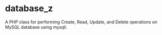 # database_z
A PHP class for performing Create, Read, Update, and Delete operations on MySQL database using mysqli.
